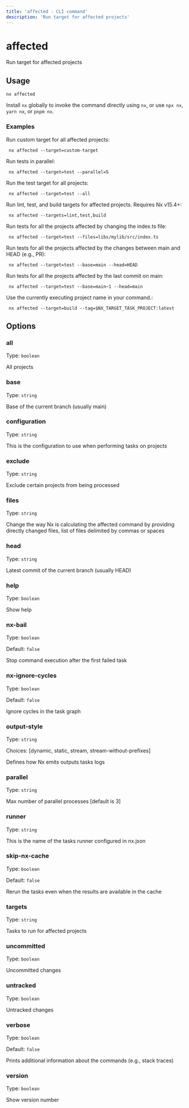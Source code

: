 ```yaml
---
title: 'affected - CLI command'
description: 'Run target for affected projects'
---
```


# affected

Run target for affected projects

## Usage

```shell
nx affected
```

Install `nx` globally to invoke the command directly using `nx`, or use `npx nx`, `yarn nx`, or `pnpm nx`.

### Examples

Run custom target for all affected projects:

```shell
 nx affected --target=custom-target
```

Run tests in parallel:

```shell
 nx affected --target=test --parallel=5
```

Run the test target for all projects:

```shell
 nx affected --target=test --all
```

Run lint, test, and build targets for affected projects. Requires Nx v15.4+:

```shell
 nx affected --targets=lint,test,build
```

Run tests for all the projects affected by changing the index.ts file:

```shell
 nx affected --target=test --files=libs/mylib/src/index.ts
```

Run tests for all the projects affected by the changes between main and HEAD (e.g., PR):

```shell
 nx affected --target=test --base=main --head=HEAD
```

Run tests for all the projects affected by the last commit on main:

```shell
 nx affected --target=test --base=main~1 --head=main
```

Use the currently executing project name in your command.:

```shell
 nx affected --target=build --tag=$NX_TARGET_TASK_PROJECT:latest
```

## Options

### all

Type: `boolean`

All projects

### base

Type: `string`

Base of the current branch (usually main)

### configuration

Type: `string`

This is the configuration to use when performing tasks on projects

### exclude

Type: `string`

Exclude certain projects from being processed

### files

Type: `string`

Change the way Nx is calculating the affected command by providing directly changed files, list of files delimited by commas or spaces

### head

Type: `string`

Latest commit of the current branch (usually HEAD)

### help

Type: `boolean`

Show help

### nx-bail

Type: `boolean`

Default: `false`

Stop command execution after the first failed task

### nx-ignore-cycles

Type: `boolean`

Default: `false`

Ignore cycles in the task graph

### output-style

Type: `string`

Choices: [dynamic, static, stream, stream-without-prefixes]

Defines how Nx emits outputs tasks logs

### parallel

Type: `string`

Max number of parallel processes [default is 3]

### runner

Type: `string`

This is the name of the tasks runner configured in nx.json

### skip-nx-cache

Type: `boolean`

Default: `false`

Rerun the tasks even when the results are available in the cache

### targets

Type: `string`

Tasks to run for affected projects

### uncommitted

Type: `boolean`

Uncommitted changes

### untracked

Type: `boolean`

Untracked changes

### verbose

Type: `boolean`

Default: `false`

Prints additional information about the commands (e.g., stack traces)

### version

Type: `boolean`

Show version number
